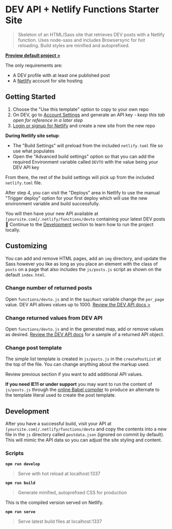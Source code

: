 # DEV API + Netlify Functions Starter Site

> Skeleton of an HTML/Sass site that retrieves DEV posts with a Netlify function. Uses node-sass and includes Browsersync for hot reloading. Build styles are minified and autoprefixed.

**[Preview default project >](https://devto-netlify-starter.netlify.app/)**

The only requirements are:

- A DEV profile with at least one published post
- A [Netlify](https://www.netlify.com/) account for site hosting

## Getting Started

1. Choose the "Use this template" option to copy to your own repo
2. On DEV, go to [Account Settings](https://dev.to/settings/account) and generate an API key - _keep this tab open for reference in a later step_
3. [Login or signup for Netlify](https://www.netlify.com/) and create a new site from the new repo

**During Netlify site setup**:

- The "Build Settings" will preload from the included `netlify.toml` file so use what populates
- Open the "Advanced build settings" option so that you can add the required Environment variable called `DEVTO` with the value being your DEV API key

From there, the rest of the build settings will pick up from the included `netlify.toml` file.

After step 4, you can visit the "Deploys" area in Netlify to use the manual "Trigger deploy" option for your first deploy which will use the new environment variable and build successfully.

You will then have your new API available at `[yoursite.com]/.netlify/functions/devto` containing your latest DEV posts 🙌 Continue to the [Development](#development) section to learn how to run the project locally.

## Customizing

You can add and remove HTML pages, add an `img` directory, and update the Sass however you like as long as you place an element with the class of `posts` on a page that also includes the `js/posts.js` script as shown on the default `index.html`.

### Change number of returned posts

Open `functions/devto.js` and in the `$apiRoot` variable change the `per_page` value. DEV API allows values up to 1000. [Review the DEV API docs >](https://docs.dev.to/api/#operation/getUserPublishedArticles)

### Change returned values from DEV API

Open `functions/devto.js` and in the generated map, add or remove values as desired. [Review the DEV API docs](https://docs.dev.to/api/#operation/getUserPublishedArticles) for a sample of a returned API object.

### Change post template

The simple list template is created in `js/posts.js` in the `createPostList` at the top of the file. You can change anything about the markup used.

Review previous section if you want to add additional API values.

**If you need IE11 or under support** you may want to run the content of `js/posts.js` through the [online Babel compiler](https://babeljs.io/repl) to produce an alternate to the template literal used to create the post template.

## Development

After you have a successful build, visit your API at `[yoursite.com]/.netlify/functions/devto` and copy the contents into a new file in the `js` directory called `postdata.json` (ignored on commit by default). This will mimic the API data so you can adjust the site styling and content.

### Scripts

**`npm run develop`**

> Serve with hot reload at localhost:1337

**`npm run build`**

> Generate minified, autoprefixed CSS for production

This is the compiled version served on Netlify.

**`npm run serve`**

> Serve latest build files at localhost:1337
